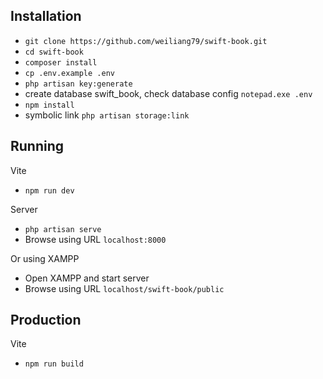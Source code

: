 ## Installation

- `git clone https://github.com/weiliang79/swift-book.git`
- `cd swift-book`
- `composer install`
-  `cp .env.example .env`
- `php artisan key:generate`
- create database swift_book, check database config `notepad.exe .env`
- `npm install`
- symbolic link `php artisan storage:link`

## Running

Vite
- `npm run dev`

Server
- `php artisan serve`
- Browse using URL `localhost:8000`

Or using XAMPP
- Open XAMPP and start server
- Browse using URL `localhost/swift-book/public`

## Production

Vite
- `npm run build`
